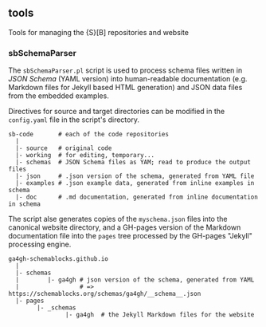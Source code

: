 ## tools

Tools for managing the {S}[B] repositories and website

### sbSchemaParser

The `sbSchemaParser.pl` script is used to process schema files written in
*JSON Schema* (YAML version) into human-readable documentation (e.g. Markdown files for Jekyll
based HTML generation) and JSON data files from the embedded examples.

Directives for source and target directories can be modified in the `config.yaml` file in the script's directory.

```
sb-code       # each of the code repositories
  |
  |- source   # original code
  |- working  # for editing, temporary...
  |- schemas  # JSON Schema files as YAM; read to produce the output files
  |- json     # .json version of the schema, generated from YAML file
  |- examples # .json example data, generated from inline examples in schema
  |- doc      # .md documentation, generated from inline documentation in schema
```

The script alse generates copies of the `myschema.json` files into the canonical
website directory, and a GH-pages version of the Markdown documentation file
into the `pages` tree processed by the GH-pages "Jekyll" processing engine.

```
ga4gh-schemablocks.github.io
  |
  |- schemas
  |        |- ga4gh # json version of the schema, generated from YAML
  |                 # => https://schemablocks.org/schemas/ga4gh/__schema__.json
  |- pages
        |- _schemas
                |- ga4gh  # the Jekyll Markdown files for the website
```
